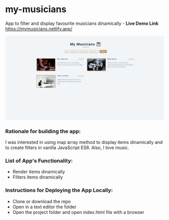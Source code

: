 # my-musicians
App to filter and display favourite musicians dinamically - **Live Demo Link** https://mymusicians.netlify.app/

![](images/mymusicianspreview.gif)

### Rationale for building the app:

I was interested in using map array method to display items dinamically and to create filters in vanilla JavaScript ES6. Also, I love music.

### List of App's Functionality:

- Render items dinamically
- Filters items dinamically

### Instructions for Deploying the App Locally:

- Clone or download the repo
- Open in a text editor the folder
- Open the project folder and open index.html file with a browser
